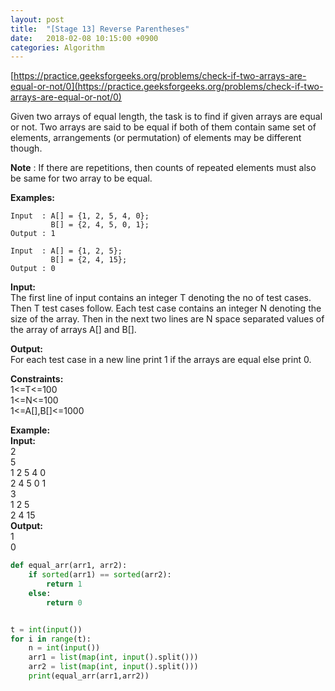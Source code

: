 ```yaml
---
layout: post
title:  "[Stage 13] Reverse Parentheses"
date:   2018-02-08 10:15:00 +0900
categories: Algorithm
---
```

[https://practice.geeksforgeeks.org/problems/check-if-two-arrays-are-equal-or-not/0](https://practice.geeksforgeeks.org/problems/check-if-two-arrays-are-equal-or-not/0)

Given two arrays of equal length, the task is to find if given arrays are equal or not. Two arrays are said to be equal if both of them contain same set of elements, arrangements (or permutation) of elements may be different though.

**Note** : If there are repetitions, then counts of repeated elements must also be same for two array to be equal.

**Examples:**

```
Input  : A[] = {1, 2, 5, 4, 0};
         B[] = {2, 4, 5, 0, 1}; 
Output : 1

Input  : A[] = {1, 2, 5};
         B[] = {2, 4, 15}; 
Output : 0
```

**Input:**  
The first line of input contains an integer T denoting the no of test cases. Then T test cases follow.  Each test case contains an integer N denoting the size of the array. Then in the next two lines are N space separated values of the array of arrays A[] and B[].

**Output:**  
For each test case in a new line print 1 if the arrays are equal else print 0.

**Constraints:**  
1<=T<=100  
1<=N<=100  
1<=A[],B[]<=1000  

**Example:**  
**Input:**  
2    
5  
1 2 5 4 0  
2 4 5 0 1  
3  
1 2 5  
2 4 15  
**Output:**  
1  
0

```python
def equal_arr(arr1, arr2):
    if sorted(arr1) == sorted(arr2):
        return 1
    else:
        return 0


t = int(input())
for i in range(t):
    n = int(input())
    arr1 = list(map(int, input().split()))
    arr2 = list(map(int, input().split()))
    print(equal_arr(arr1,arr2))
```